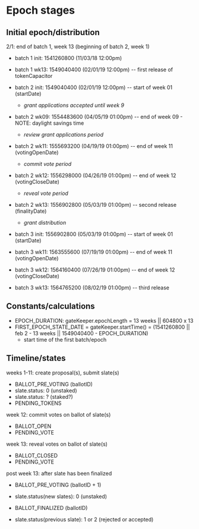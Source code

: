 # Epoch stages

## Initial epoch/distribution

2/1: end of batch 1, week 13 (beginning of batch 2, week 1)

<!-- prettier-ignore -->
- batch 1 init: 1541260800  (11/03/18 12:00pm)
- batch 1 wk13: 1549040400  (02/01/19 12:00pm) -- first release of tokenCapacitor

- batch 2 init: 1549040400  (02/01/19 12:00pm) -- start of week 01 (startDate)
  - *grant applications accepted until week 9*
- batch 2 wk09: 1554483600  (04/05/19 01:00pm) -- end of week 09   - NOTE: daylight savings time
  - *review grant applications period*
- batch 2 wk11: 1555693200  (04/19/19 01:00pm) -- end of week 11   (votingOpenDate)
  - *commit vote period*
- batch 2 wk12: 1556298000  (04/26/19 01:00pm) -- end of week 12   (votingCloseDate)
  - *reveal vote period*
- batch 2 wk13: 1556902800  (05/03/19 01:00pm) -- second release   (finalityDate)
  - *grant distribution*

- batch 3 init: 1556902800  (05/03/19 01:00pm) -- start of week 01 (startDate)
- batch 3 wk11: 1563555600  (07/19/19 01:00pm) -- end of week 11   (votingOpenDate)
- batch 3 wk12: 1564160400  (07/26/19 01:00pm) -- end of week 12   (votingCloseDate)
- batch 3 wk13: 1564765200  (08/02/19 01:00pm) -- third release

## Constants/calculations

- EPOCH_DURATION: gateKeeper.epochLength = 13 weeks || 604800 x 13
- FIRST_EPOCH_STATE_DATE = gateKeeper.startTime() = (1541260800 || feb 2 - 13 weeks || 1549040400 - EPOCH_DURATION)
  - start time of the first batch/epoch

## Timeline/states

weeks 1-11: create proposal(s), submit slate(s)

- BALLOT_PRE_VOTING (ballotID)
- slate.status: 0 (unstaked)
- slate.status: ? (staked?)
- PENDING_TOKENS

week 12: commit votes on ballot of slate(s)

- BALLOT_OPEN
- PENDING_VOTE

week 13: reveal votes on ballot of slate(s)

- BALLOT_CLOSED
- PENDING_VOTE

post week 13: after slate has been finalized

- BALLOT_PRE_VOTING (ballotID + 1)
- slate.status(new slates): 0 (unstaked)

- BALLOT_FINALIZED (ballotID)
- slate.status(previous slate): 1 or 2 (rejected or accepted)
